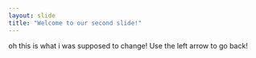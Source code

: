 ```yaml
---
layout: slide
title: "Welcome to our second slide!"
---
```

oh this is what i was supposed to change!
Use the left arrow to go back!
